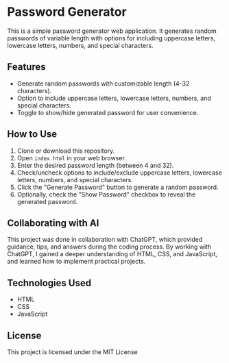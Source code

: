 # Password Generator

This is a simple password generator web application. It generates random passwords of variable length with options for including uppercase letters, lowercase letters, numbers, and special characters.

## Features

- Generate random passwords with customizable length (4-32 characters).
- Option to include uppercase letters, lowercase letters, numbers, and special characters.
- Toggle to show/hide generated password for user convenience.

## How to Use

1. Clone or download this repository.
2. Open `index.html` in your web browser.
3. Enter the desired password length (between 4 and 32).
4. Check/uncheck options to include/exclude uppercase letters, lowercase letters, numbers, and special characters.
5. Click the "Generate Password" button to generate a random password.
6. Optionally, check the "Show Password" checkbox to reveal the generated password.

## Collaborating with AI

This project was done in collaboration with ChatGPT, which provided guidance, tips, and answers during the coding process. By working with ChatGPT, I gained a deeper understanding of HTML, CSS, and JavaScript, and learned how to implement practical projects.

## Technologies Used

- HTML
- CSS
- JavaScript

## License

This project is licensed under the MIT License
